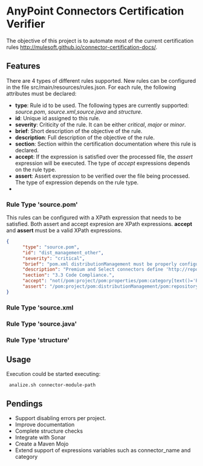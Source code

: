 # AnyPoint Connectors Certification Verifier

The objective of this project is to automate most of the current certification rules
http://mulesoft.github.io/connector-certification-docs/.

## Features

There are 4 types of different rules supported. New rules can be configured in the file src/main/resources/rules.json. For each rule, the following attributes must be declared:

* **type**: Rule id to be used. The following types are currently supported: *source.pom*, *source.xml*,*source.java*  and *structure*.
* **id**: Unique id assigned to this rule.
* **severity**: Criticity of the rule. It can be either *critical*, *major* or *minor*.
* **brief**: Short description of the objective of the rule. 
* **description**: Full description of the objective of the rule.
* **section**: Section within the certification documentation where this rule is declared.
* **accept**: If the expression is satisfied over the processed file, the *assert* expression will be executed. The type of *accept* expressions depends on the rule type. 
* **assert**: Assert expression to be verified over the file being processed. The type of expression depends on the rule type.
* 
### Rule Type 'source.pom'

This rules can be configured with a XPath expression that needs to be satisfied. Both assert and accept expresion are XPath expressions. **accept** and **assert**  must be a valid XPath expressions.

```json
{
      "type": "source.pom",
      "id": "dist_management_other",
      "severity": "critical",
      "brief": "pom.xml distributionManagement must be properly configured.",
      "description": "Premium and Select connectors define 'http://repository-master.mulesoft.org/releases/' as repository.",
      "section": "3.3 Code Compliance.",
      "accept": "not(/pom:project/pom:properties/pom:category[text()='Premium' or text()='Select'])",
      "assert": "/pom:project/pom:distributionManagement/pom:repository/pom:id[text()='mulesoft-releases'] and /pom:project/pom:distributionManagement/pom:repository/pom:url[text()='http://repository-master.mulesoft.org/releases/']"
}
```

### Rule Type 'source.xml

### Rule Type 'source.java'

### Rule Type 'structure'


## Usage

Execution could be started executing:

```
 analize.sh connector-module-path
```

## Pendings

* Support disabling errors per project. 
* Improve documentation
* Complete structure checks
* Integrate with Sonar 
* Create a Maven Mojo
* Extend support of expressions variables such as connector_name and category



